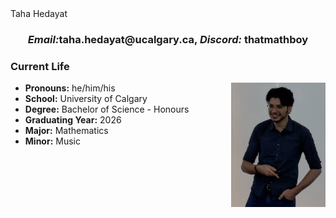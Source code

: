 <head>
  Taha Hedayat
<style text="text/css">
  .img_deg{
    float: right;
    width: 30%;
    }
</style>
  
</head>

<center> <h3> <em>Email:</em>taha.hedayat@ucalgary.ca, <em>Discord:</em> thatmathboy </h3> </center>

<h3> Current Life </h3>
<body>

  <img class="img_deg" src="profilepic.png">
  
  <p>
    <ul>
      <li> <b>Pronouns:</b> he/him/his </li>
      <li> <b>School:</b> University of Calgary </li> 
      <li> <b>Degree:</b> Bachelor of Science - Honours </li> 
      <li> <b>Graduating Year:</b> 2026 </li> 
      <li> <b>Major:</b> Mathematics </li> 
      <li> <b>Minor:</b> Music </li> 
    <ul>
  </p>
</body>


<h3>  </h3>
